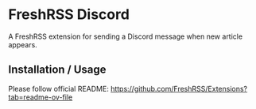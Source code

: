 # FreshRSS Discord

A FreshRSS extension for sending a Discord message when new article appears.

## Installation / Usage

Please follow official README: https://github.com/FreshRSS/Extensions?tab=readme-ov-file
